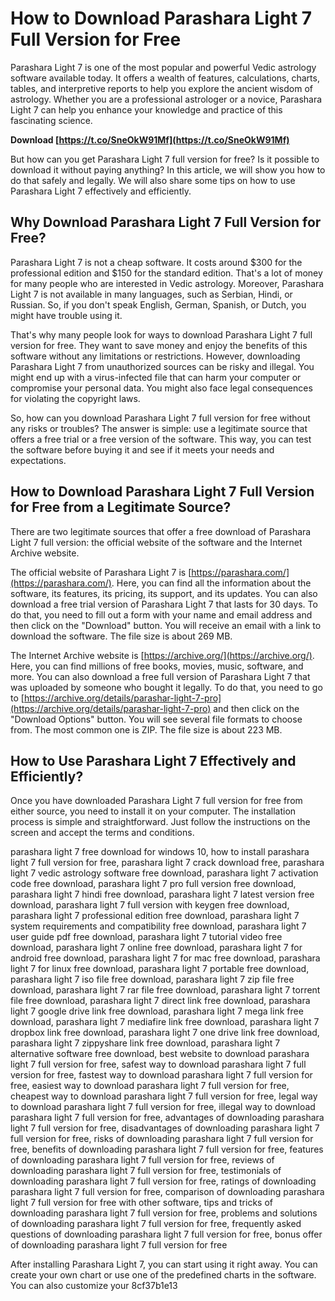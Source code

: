 
 
# How to Download Parashara Light 7 Full Version for Free
 
Parashara Light 7 is one of the most popular and powerful Vedic astrology software available today. It offers a wealth of features, calculations, charts, tables, and interpretive reports to help you explore the ancient wisdom of astrology. Whether you are a professional astrologer or a novice, Parashara Light 7 can help you enhance your knowledge and practice of this fascinating science.
 
**Download  [https://t.co/SneOkW91Mf](https://t.co/SneOkW91Mf)**


 
But how can you get Parashara Light 7 full version for free? Is it possible to download it without paying anything? In this article, we will show you how to do that safely and legally. We will also share some tips on how to use Parashara Light 7 effectively and efficiently.
 
## Why Download Parashara Light 7 Full Version for Free?
 
Parashara Light 7 is not a cheap software. It costs around $300 for the professional edition and $150 for the standard edition. That's a lot of money for many people who are interested in Vedic astrology. Moreover, Parashara Light 7 is not available in many languages, such as Serbian, Hindi, or Russian. So, if you don't speak English, German, Spanish, or Dutch, you might have trouble using it.
 
That's why many people look for ways to download Parashara Light 7 full version for free. They want to save money and enjoy the benefits of this software without any limitations or restrictions. However, downloading Parashara Light 7 from unauthorized sources can be risky and illegal. You might end up with a virus-infected file that can harm your computer or compromise your personal data. You might also face legal consequences for violating the copyright laws.
 
So, how can you download Parashara Light 7 full version for free without any risks or troubles? The answer is simple: use a legitimate source that offers a free trial or a free version of the software. This way, you can test the software before buying it and see if it meets your needs and expectations.
 
## How to Download Parashara Light 7 Full Version for Free from a Legitimate Source?
 
There are two legitimate sources that offer a free download of Parashara Light 7 full version: the official website of the software and the Internet Archive website.
 
The official website of Parashara Light 7 is [https://parashara.com/](https://parashara.com/). Here, you can find all the information about the software, its features, its pricing, its support, and its updates. You can also download a free trial version of Parashara Light 7 that lasts for 30 days. To do that, you need to fill out a form with your name and email address and then click on the "Download" button. You will receive an email with a link to download the software. The file size is about 269 MB.
 
The Internet Archive website is [https://archive.org/](https://archive.org/). Here, you can find millions of free books, movies, music, software, and more. You can also download a free full version of Parashara Light 7 that was uploaded by someone who bought it legally. To do that, you need to go to [https://archive.org/details/parashar-light-7-pro](https://archive.org/details/parashar-light-7-pro) and then click on the "Download Options" button. You will see several file formats to choose from. The most common one is ZIP. The file size is about 223 MB.
 
## How to Use Parashara Light 7 Effectively and Efficiently?
 
Once you have downloaded Parashara Light 7 full version for free from either source, you need to install it on your computer. The installation process is simple and straightforward. Just follow the instructions on the screen and accept the terms and conditions.
 
parashara light 7 free download for windows 10,  how to install parashara light 7 full version for free,  parashara light 7 crack download free,  parashara light 7 vedic astrology software free download,  parashara light 7 activation code free download,  parashara light 7 pro full version free download,  parashara light 7 hindi free download,  parashara light 7 latest version free download,  parashara light 7 full version with keygen free download,  parashara light 7 professional edition free download,  parashara light 7 system requirements and compatibility free download,  parashara light 7 user guide pdf free download,  parashara light 7 tutorial video free download,  parashara light 7 online free download,  parashara light 7 for android free download,  parashara light 7 for mac free download,  parashara light 7 for linux free download,  parashara light 7 portable free download,  parashara light 7 iso file free download,  parashara light 7 zip file free download,  parashara light 7 rar file free download,  parashara light 7 torrent file free download,  parashara light 7 direct link free download,  parashara light 7 google drive link free download,  parashara light 7 mega link free download,  parashara light 7 mediafire link free download,  parashara light 7 dropbox link free download,  parashara light 7 one drive link free download,  parashara light 7 zippyshare link free download,  parashara light 7 alternative software free download,  best website to download parashara light 7 full version for free,  safest way to download parashara light 7 full version for free,  fastest way to download parashara light 7 full version for free,  easiest way to download parashara light 7 full version for free,  cheapest way to download parashara light 7 full version for free,  legal way to download parashara light 7 full version for free,  illegal way to download parashara light 7 full version for free,  advantages of downloading parashara light 7 full version for free,  disadvantages of downloading parashara light 7 full version for free,  risks of downloading parashara light 7 full version for free,  benefits of downloading parashara light 7 full version for free,  features of downloading parashara light 7 full version for free,  reviews of downloading parashara light 7 full version for free,  testimonials of downloading parashara light 7 full version for free,  ratings of downloading parashara light 7 full version for free,  comparison of downloading parashara light 7 full version for free with other software,  tips and tricks of downloading parashara light 7 full version for free,  problems and solutions of downloading parashara light 7 full version for free,  frequently asked questions of downloading parashara light 7 full version for free,  bonus offer of downloading parashara light 7 full version for free
 
After installing Parashara Light 7, you can start using it right away. You can create your own chart or use one of the predefined charts in the software. You can also customize your
 8cf37b1e13
 
